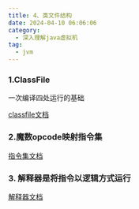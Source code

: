 ```yaml
---
title: 4、类文件结构
date: 2024-04-10 06:06:06
category:
  - 深入理解java虚拟机
tag:
  - jvm
---
```


### 1.ClassFile
一次编译四处运行的基础

[classfile文档](./../手动编写jvm虚拟机/5、解析classfile文件.md)

### 2.魔数opcode映射指令集

[指令集文档](./../手动编写jvm虚拟机/7、指令集.md)

### 3. 解释器是将指令以逻辑方式运行

[解释器文档](./../手动编写jvm虚拟机/8、解释器.md)